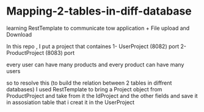 # Mapping-2-tables-in-diff-database
learning RestTemplate to communicate tow application + File upload and Download


In this repo , I put a project that containes
1- UserProject (8082) port
2- ProductProject (8083) port

every user can have many products 
and every product can have many users 

so to resolve this (to build the relation between 2 tables in diffrent databases)
I used RestTemplate to bring a Project object  from ProductProject 
and take from it the IdProject and the other fields and save it 
in assosiation table that i creat it in the UserProject


